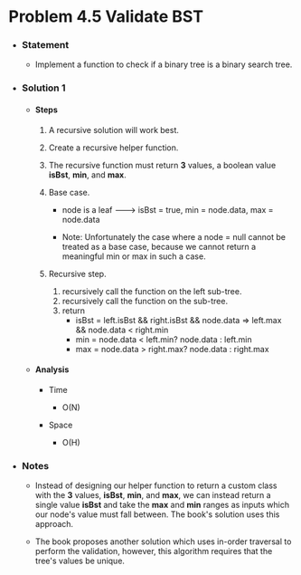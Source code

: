 # Problem 4.5 Validate BST

- ### Statement

  - Implement a function to check if a binary tree is a binary search tree.

- ### Solution 1

  - #### Steps

    1. A recursive solution will work best.

    2. Create a recursive helper function.

    3. The recursive function must return **3** values, a boolean value **isBst**, **min**, and **max**.

    4. Base case.

       - node is a leaf ---> isBst = true, min = node.data, max = node.data

       - Note: Unfortunately the case where a node = null cannot be treated as a base case, because we cannot return a meaningful min or max in such a case.

    5. Recursive step.
       1. recursively call the function on the left sub-tree.
       2. recursively call the function on the sub-tree.
       3. return
          - isBst = left.isBst && right.isBst && node.data => left.max && node.data < right.min
          - min = node.data < left.min? node.data : left.min
          - max = node.data > right.max? node.data : right.max

  - #### Analysis

    - Time

      - O(N)

    - Space
      - O(H)

- ### Notes

  - Instead of designing our helper function to return a custom class with the **3** values, **isBst**, **min**, and **max**, we can instead return a single value **isBst** and take the **max** and **min** ranges as inputs which our node's value must fall between.
    The book's solution uses this approach.

  - The book proposes another solution which uses in-order traversal to perform the validation, however, this algorithm requires that the tree's values be unique.

